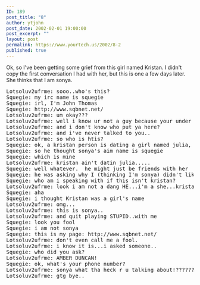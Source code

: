 ```yaml
---
ID: 189
post_title: "8"
author: ytjohn
post_date: 2002-02-01 19:00:00
post_excerpt: ""
layout: post
permalink: https://www.yourtech.us/2002/8-2
published: true
---
```

Ok, so I've been getting some grief from this girl named Kristan.  I didn't copy the first conversation I had with her, but this is one a few days later.  She thinks that I am sonya.<br />

<pre>
Lotsoluv2ufrme: sooo..who's this?
Squegie: my irc name is squegie
Squegie: irl, I'm John Thomas
Squegie: http://www.sqbnet.net/
Lotsoluv2ufrme: um okay???
Lotsoluv2ufrme: well i know ur not a guy because your under my girls..
Lotsoluv2ufrme: and i don't know who put ya here?
Lotsoluv2ufrme: and i've never talked to you..
Lotsoluv2ufrme: so who is htis?
Squegie: ok, a kristan person is dating a girl named julia, and had a bone to pick with some girl named sonya
Squegie: so he thought sonya's aim name is squegie
Squegie: which is mine
Lotsoluv2ufrme: kristan ain't datin julia.....
Squegie: well whatever.  he might just be friends with her
Squegie: he was asking why I (thinking I'm sonya) didn't like julia
Squegie: who am i speaking with if this isn't kristan?
Lotsoluv2ufrme: look i am not a dang HE...i'm a she...kristan mcdonald...
Squegie: aha
Squegie: i thought Kristan was a girl's name
Lotsoluv2ufrme: omg...
Lotsoluv2ufrme: this is sonya..
Lotsoluv2ufrme: and quit playing STUPID..with me
Squegie: look you fool
Squegie: i am not sonya
Squegie: this is my page: http://www.sqbnet.net/
Lotsoluv2ufrme: don't even call me a fool.
Lotsoluv2ufrme: i know it is...i asked someone..
Squegie: who did you ask?
Lotsoluv2ufrme: AMBER DUNCAN!
Squegie: ok, what's your phone number?
Lotsoluv2ufrme: sonya what tha heck r u talking about!?????????!!!
Lotsoluv2ufrme: gtg bye..
</pre>